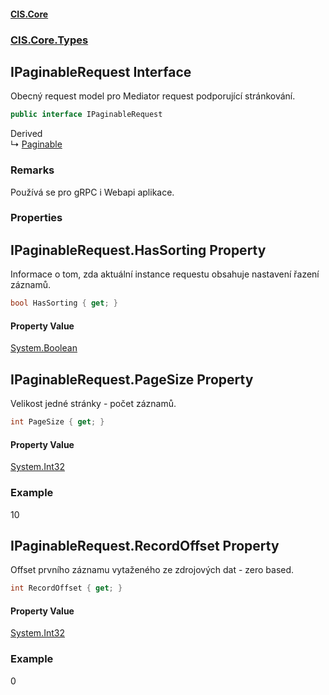 #### [CIS.Core](index.md 'index')
### [CIS.Core.Types](CIS.Core.Types.md 'CIS.Core.Types')

## IPaginableRequest Interface

Obecný request model pro Mediator request podporující stránkování.

```csharp
public interface IPaginableRequest
```

Derived  
&#8627; [Paginable](CIS.Core.Types.Paginable.md 'CIS.Core.Types.Paginable')

### Remarks
Používá se pro gRPC i Webapi aplikace.
### Properties

<a name='CIS.Core.Types.IPaginableRequest.HasSorting'></a>

## IPaginableRequest.HasSorting Property

Informace o tom, zda aktuální instance requestu obsahuje nastavení řazení záznamů.

```csharp
bool HasSorting { get; }
```

#### Property Value
[System.Boolean](https://docs.microsoft.com/en-us/dotnet/api/System.Boolean 'System.Boolean')

<a name='CIS.Core.Types.IPaginableRequest.PageSize'></a>

## IPaginableRequest.PageSize Property

Velikost jedné stránky - počet záznamů.

```csharp
int PageSize { get; }
```

#### Property Value
[System.Int32](https://docs.microsoft.com/en-us/dotnet/api/System.Int32 'System.Int32')

### Example
10

<a name='CIS.Core.Types.IPaginableRequest.RecordOffset'></a>

## IPaginableRequest.RecordOffset Property

Offset prvního záznamu vytaženého ze zdrojových dat - zero based.

```csharp
int RecordOffset { get; }
```

#### Property Value
[System.Int32](https://docs.microsoft.com/en-us/dotnet/api/System.Int32 'System.Int32')

### Example
0